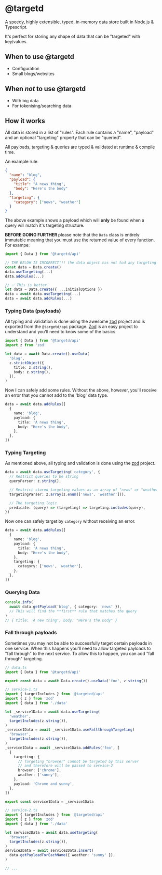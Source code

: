 [zod]: https://github.com/colinhacks/zod

# @targetd

A speedy, highly extensible, typed, in-memory data store built in Node.js & Typescript.

It's perfect for storing any shape of data that can be "targeted" with key/values.

## When to use @targetd

- Configuration
- Small blogs/websites

## When _not_ to use @targetd

- With big data
- For tokenising/searching data

## How it works

All data is stored in a list of "rules". Each rule contains a "name", "payload" and an optional "targeting" property that can be "queried".

All payloads, targeting & queries are typed & validated at runtime & compile time.

An example rule:

```json
{
  "name": "blog",
  "payload": {
    "title": "A news thing",
    "body": "Here's the body"
  },
  "targeting": {
    "category": ["news", "weather"]
  }
}
```

The above example shows a payload which will **only** be found when a query will match it's targeting structure.

**BEFORE GOING FURTHER** please note that the `Data` class is entirely immutable meaning that you must use the returned value of every function. For exampe:

```typescript
import { Data } from '@targetd/api'

// THE BELOW IS INCORRECT!!! the data object has not had any targeting or rules added
const data = Data.create()
data.useTargeting(...)
data.addRules(...)

// ✅ This is better.
let data = Data.create({ ...initialOptions })
data = await data.useTargeting(...)
data = await data.addRules(...)
```

### Typing Data (payloads)

All typing and validation is done using the awesome [zod][] project and is exported from the `@targetd/api` package. [Zod][zod] is an easy project to understand and you'll need to know some of the basics.

```typescript
import { Data } from '@targetd/api'
import z from 'zod'

let data = await Data.create().useData(
  'blog',
  z.strictObject({
    title: z.string(),
    body: z.string(),
  }),
)
```

Now I can safely add some rules. Without the above, however, you'll receive an error that you cannot add to the 'blog' data type.

```typescript
data = await data.addRules([
  {
    name: 'blog',
    payload: {
      title: 'A news thing',
      body: "Here's the body",
    },
  },
])
```

### Typing Targeting

As mentioned above, all typing and validation is done using the [zod][] project.

```typescript
data = await data.useTargeting('category', {
  // Restrict queries to be string
  queryParser: z.string(),

  // Restrict stored targeting values as an array of "news" or "weather"
  targetingParser: z.array(z.enum(['news', 'weather'])),

  // The targeting logic
  predicate: (query) => (targeting) => targeting.includes(query),
})
```

Now one can safely target by `category` without receiving an error.

```typescript
data = await data.addRules([
  {
    name: 'blog',
    payload: {
      title: 'A news thing',
      body: "Here's the body",
    },
    targeting: {
      category: ['news', 'weather'],
    },
  },
])
```

### Querying Data

```typescript
console.info(
  await data.getPayload('blog', { category: 'news' }),
  // This will find the **first** rule that matches the query
)
// { title: 'A new thing', body: "Here's the body" }
```

### Fall through payloads

Sometimes you may not be able to successfully target certain payloads in one service. When this happens you'll need to allow targeted payloads to "fall through" to the next service. To allow this to happen, you can add "fall through" targeting.

```typescript
// data.ts
import { Data } from '@targetd/api'

export const data = await Data.create().useData('foo', z.string())
```

```typescript
// service-1.ts
import { targetIncludes } from '@targeted/api'
import { z } from 'zod'
import { data } from './data'

let _service1Data = await data.useTargeting(
  'weather',
  targetIncludes(z.string()),
)
_service1Data = await _service1Data.useFallthroughTargeting(
  'browser',
  targetIncludes(z.string()),
)
_service1Data = await _service1Data.addRules('foo', [
  {
    targeting: {
      // Targeting "browser" cannot be targeted by this server
      // and therefore will be passed to service-2
      browser: ['chrome'],
      weather: ['sunny'],
    },
    payload: 'Chrome and sunny',
  },
])

export const service1Data = _service1Data
```

```typescript
// service-2.ts
import { targetIncludes } from '@targeted/api'
import { z } from 'zod'
import { data } from './data'

let service2Data = await data.useTargeting(
  'browser',
  targetIncludes(z.string()),
)
service2Data = await service2Data.insert(
  data.getPayloadForEachName({ weather: 'sunny' }),
)

// ...
```
